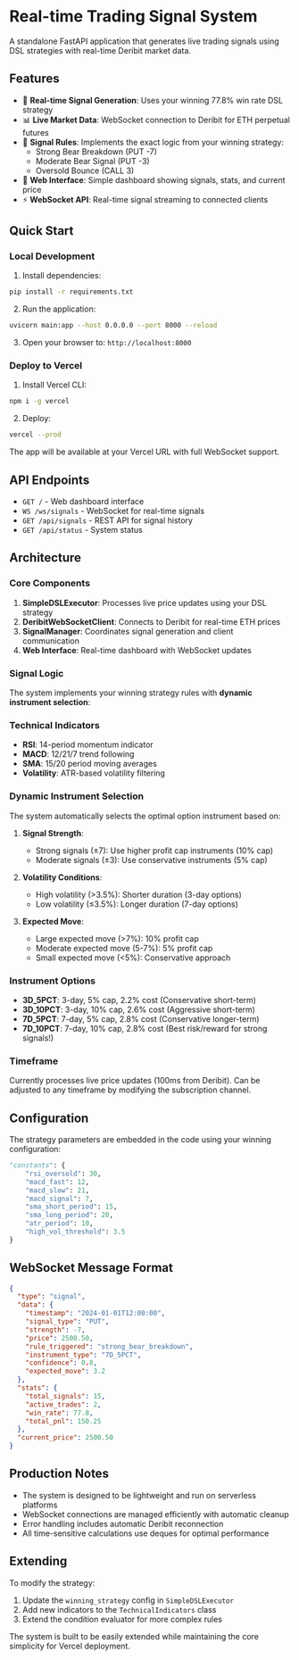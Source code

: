 # Real-time Trading Signal System

A standalone FastAPI application that generates live trading signals using DSL strategies with real-time Deribit market data.

## Features

- 🔴 **Real-time Signal Generation**: Uses your winning 77.8% win rate DSL strategy
- 📊 **Live Market Data**: WebSocket connection to Deribit for ETH perpetual futures
- 🎯 **Signal Rules**: Implements the exact logic from your winning strategy:
  - Strong Bear Breakdown (PUT -7)
  - Moderate Bear Signal (PUT -3)
  - Oversold Bounce (CALL 3)
- 📱 **Web Interface**: Simple dashboard showing signals, stats, and current price
- ⚡ **WebSocket API**: Real-time signal streaming to connected clients

## Quick Start

### Local Development

1. Install dependencies:
```bash
pip install -r requirements.txt
```

2. Run the application:
```bash
uvicorn main:app --host 0.0.0.0 --port 8000 --reload
```

3. Open your browser to: `http://localhost:8000`

### Deploy to Vercel

1. Install Vercel CLI:
```bash
npm i -g vercel
```

2. Deploy:
```bash
vercel --prod
```

The app will be available at your Vercel URL with full WebSocket support.

## API Endpoints

- `GET /` - Web dashboard interface
- `WS /ws/signals` - WebSocket for real-time signals
- `GET /api/signals` - REST API for signal history
- `GET /api/status` - System status

## Architecture

### Core Components

1. **SimpleDSLExecutor**: Processes live price updates using your DSL strategy
2. **DeribitWebSocketClient**: Connects to Deribit for real-time ETH prices
3. **SignalManager**: Coordinates signal generation and client communication
4. **Web Interface**: Real-time dashboard with WebSocket updates

### Signal Logic

The system implements your winning strategy rules with **dynamic instrument selection**:

### Technical Indicators
- **RSI**: 14-period momentum indicator
- **MACD**: 12/21/7 trend following
- **SMA**: 15/20 period moving averages
- **Volatility**: ATR-based volatility filtering

### Dynamic Instrument Selection

The system automatically selects the optimal option instrument based on:

1. **Signal Strength**:
   - Strong signals (±7): Use higher profit cap instruments (10% cap)
   - Moderate signals (±3): Use conservative instruments (5% cap)

2. **Volatility Conditions**:
   - High volatility (>3.5%): Shorter duration (3-day options)
   - Low volatility (≤3.5%): Longer duration (7-day options)

3. **Expected Move**:
   - Large expected move (>7%): 10% profit cap
   - Moderate expected move (5-7%): 5% profit cap
   - Small expected move (<5%): Conservative approach

### Instrument Options
- **3D_5PCT**: 3-day, 5% cap, 2.2% cost (Conservative short-term)
- **3D_10PCT**: 3-day, 10% cap, 2.6% cost (Aggressive short-term)
- **7D_5PCT**: 7-day, 5% cap, 2.8% cost (Conservative longer-term)
- **7D_10PCT**: 7-day, 10% cap, 2.8% cost (Best risk/reward for strong signals!)

### Timeframe

Currently processes live price updates (100ms from Deribit). Can be adjusted to any timeframe by modifying the subscription channel.

## Configuration

The strategy parameters are embedded in the code using your winning configuration:

```python
"constants": {
    "rsi_oversold": 30,
    "macd_fast": 12,
    "macd_slow": 21,
    "macd_signal": 7,
    "sma_short_period": 15,
    "sma_long_period": 20,
    "atr_period": 10,
    "high_vol_threshold": 3.5
}
```

## WebSocket Message Format

```json
{
  "type": "signal",
  "data": {
    "timestamp": "2024-01-01T12:00:00",
    "signal_type": "PUT",
    "strength": -7,
    "price": 2500.50,
    "rule_triggered": "strong_bear_breakdown",
    "instrument_type": "7D_5PCT",
    "confidence": 0.8,
    "expected_move": 3.2
  },
  "stats": {
    "total_signals": 15,
    "active_trades": 2,
    "win_rate": 77.8,
    "total_pnl": 150.25
  },
  "current_price": 2500.50
}
```

## Production Notes

- The system is designed to be lightweight and run on serverless platforms
- WebSocket connections are managed efficiently with automatic cleanup
- Error handling includes automatic Deribit reconnection
- All time-sensitive calculations use deques for optimal performance

## Extending

To modify the strategy:

1. Update the `winning_strategy` config in `SimpleDSLExecutor`
2. Add new indicators to the `TechnicalIndicators` class
3. Extend the condition evaluator for more complex rules

The system is built to be easily extended while maintaining the core simplicity for Vercel deployment.